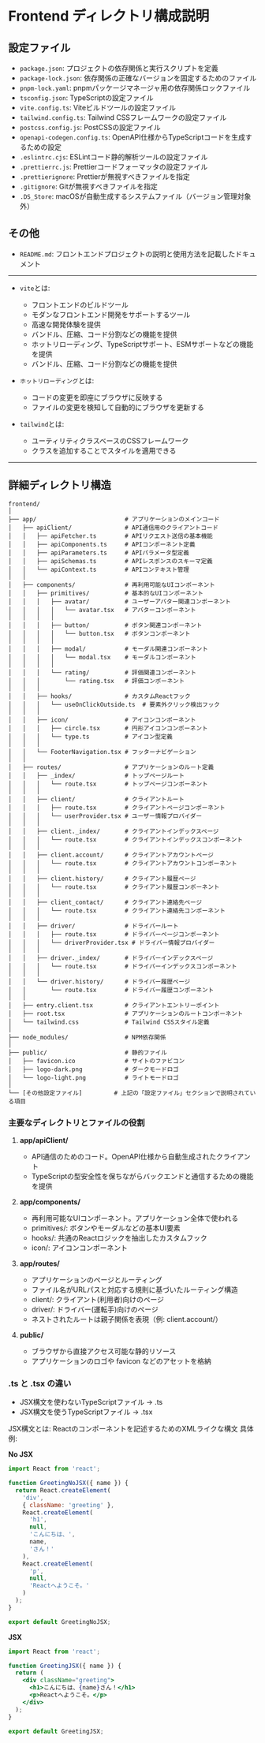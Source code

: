 # Frontend ディレクトリ構成説明

## 設定ファイル
- `package.json`: プロジェクトの依存関係と実行スクリプトを定義
- `package-lock.json`: 依存関係の正確なバージョンを固定するためのファイル
- `pnpm-lock.yaml`: pnpmパッケージマネージャ用の依存関係ロックファイル
- `tsconfig.json`: TypeScriptの設定ファイル
- `vite.config.ts`: Viteビルドツールの設定ファイル
- `tailwind.config.ts`: Tailwind CSSフレームワークの設定ファイル
- `postcss.config.js`: PostCSSの設定ファイル
- `openapi-codegen.config.ts`: OpenAPI仕様からTypeScriptコードを生成するための設定
- `.eslintrc.cjs`: ESLintコード静的解析ツールの設定ファイル
- `.prettierrc.js`: Prettierコードフォーマッタの設定ファイル
- `.prettierignore`: Prettierが無視すべきファイルを指定
- `.gitignore`: Gitが無視すべきファイルを指定
- `.DS_Store`: macOSが自動生成するシステムファイル（バージョン管理対象外）

## その他
- `README.md`: フロントエンドプロジェクトの説明と使用方法を記載したドキュメント

---

- `vite`とは:
    - フロントエンドのビルドツール
    - モダンなフロントエンド開発をサポートするツール
    - 高速な開発体験を提供
    - バンドル、圧縮、コード分割などの機能を提供
    - ホットリローディング、TypeScriptサポート、ESMサポートなどの機能を提供
    - バンドル、圧縮、コード分割などの機能を提供
- `ホットリローディング`とは:
    - コードの変更を即座にブラウザに反映する
    - ファイルの変更を検知して自動的にブラウザを更新する

- `tailwind`とは:
    - ユーティリティクラスベースのCSSフレームワーク
    - クラスを追加することでスタイルを適用できる

---

## 詳細ディレクトリ構造

```
frontend/
│
├── app/                         # アプリケーションのメインコード
│   ├── apiClient/               # API通信用のクライアントコード
│   │   ├── apiFetcher.ts        # APIリクエスト送信の基本機能
│   │   ├── apiComponents.ts     # APIコンポーネント定義
│   │   ├── apiParameters.ts     # APIパラメータ型定義
│   │   ├── apiSchemas.ts        # APIレスポンスのスキーマ定義
│   │   └── apiContext.ts        # APIコンテキスト管理
│   │
│   ├── components/              # 再利用可能なUIコンポーネント
│   │   ├── primitives/          # 基本的なUIコンポーネント
│   │   │   ├── avatar/          # ユーザーアバター関連コンポーネント
│   │   │   │   └── avatar.tsx   # アバターコンポーネント
│   │   │   │
│   │   │   ├── button/          # ボタン関連コンポーネント
│   │   │   │   └── button.tsx   # ボタンコンポーネント
│   │   │   │
│   │   │   ├── modal/           # モーダル関連コンポーネント
│   │   │   │   └── modal.tsx    # モーダルコンポーネント
│   │   │   │
│   │   │   └── rating/          # 評価関連コンポーネント
│   │   │       └── rating.tsx   # 評価コンポーネント
│   │   │
│   │   ├── hooks/               # カスタムReactフック
│   │   │   └── useOnClickOutside.ts  # 要素外クリック検出フック
│   │   │
│   │   ├── icon/                # アイコンコンポーネント
│   │   │   ├── circle.tsx       # 円形アイコンコンポーネント
│   │   │   └── type.ts          # アイコン型定義
│   │   │
│   │   └── FooterNavigation.tsx # フッターナビゲーション
│   │
│   ├── routes/                  # アプリケーションのルート定義
│   │   ├── _index/              # トップページルート
│   │   │   └── route.tsx        # トップページコンポーネント
│   │   │
│   │   ├── client/              # クライアントルート
│   │   │   ├── route.tsx        # クライアントページコンポーネント
│   │   │   └── userProvider.tsx # ユーザー情報プロバイダー
│   │   │
│   │   ├── client._index/       # クライアントインデックスページ
│   │   │   └── route.tsx        # クライアントインデックスコンポーネント
│   │   │
│   │   ├── client.account/      # クライアントアカウントページ
│   │   │   └── route.tsx        # クライアントアカウントコンポーネント
│   │   │
│   │   ├── client.history/      # クライアント履歴ページ
│   │   │   └── route.tsx        # クライアント履歴コンポーネント
│   │   │
│   │   ├── client_contact/      # クライアント連絡先ページ
│   │   │   └── route.tsx        # クライアント連絡先コンポーネント
│   │   │
│   │   ├── driver/              # ドライバールート
│   │   │   ├── route.tsx        # ドライバーページコンポーネント
│   │   │   └── driverProvider.tsx # ドライバー情報プロバイダー
│   │   │
│   │   ├── driver._index/       # ドライバーインデックスページ
│   │   │   └── route.tsx        # ドライバーインデックスコンポーネント
│   │   │
│   │   └── driver.history/      # ドライバー履歴ページ
│   │       └── route.tsx        # ドライバー履歴コンポーネント
│   │
│   ├── entry.client.tsx         # クライアントエントリーポイント
│   ├── root.tsx                 # アプリケーションのルートコンポーネント
│   └── tailwind.css             # Tailwind CSSスタイル定義
│
├── node_modules/                # NPM依存関係
│
├── public/                      # 静的ファイル
│   ├── favicon.ico              # サイトのファビコン
│   ├── logo-dark.png            # ダークモードロゴ
│   └── logo-light.png           # ライトモードロゴ
│
└── [その他設定ファイル]         # 上記の「設定ファイル」セクションで説明されている項目
```

### 主要なディレクトリとファイルの役割

1. **app/apiClient/**
   - API通信のためのコード。OpenAPI仕様から自動生成されたクライアント
   - TypeScriptの型安全性を保ちながらバックエンドと通信するための機能を提供

2. **app/components/**
   - 再利用可能なUIコンポーネント。アプリケーション全体で使われる
   - primitives/: ボタンやモーダルなどの基本UI要素
   - hooks/: 共通のReactロジックを抽出したカスタムフック
   - icon/: アイコンコンポーネント

3. **app/routes/**
   - アプリケーションのページとルーティング
   - ファイル名がURLパスと対応する規則に基づいたルーティング構造
   - client/: クライアント(利用者)向けのページ
   - driver/: ドライバー(運転手)向けのページ
   - ネストされたルートは親子関係を表現（例: client.account/）

4. **public/**
   - ブラウザから直接アクセス可能な静的リソース
   - アプリケーションのロゴや favicon などのアセットを格納

### .ts と .tsx の違い

- JSX構文を使わないTypeScriptファイル -> .ts
- JSX構文を使うTypeScriptファイル -> .tsx

JSX構文とは: Reactのコンポーネントを記述するためのXMLライクな構文
具体例:

**No JSX**
```jsx
import React from 'react';

function GreetingNoJSX({ name }) {
  return React.createElement(
    'div',
    { className: 'greeting' },
    React.createElement(
      'h1',
      null,
      'こんにちは、',
      name,
      'さん！'
    ),
    React.createElement(
      'p',
      null,
      'Reactへようこそ。'
    )
  );
}

export default GreetingNoJSX;
```

**JSX**
```jsx
import React from 'react';

function GreetingJSX({ name }) {
  return (
    <div className="greeting">
      <h1>こんにちは、{name}さん！</h1>
      <p>Reactへようこそ。</p>
    </div>
  );
}

export default GreetingJSX;
```
